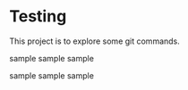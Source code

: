 # Testing
This project is to explore some git commands.

sample 
sample
sample

sample
sample
sample
